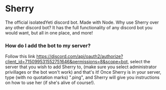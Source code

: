 # Sherry
The official isolatedYeti discord bot. Made with Node. Why use Sherry over any other discord bot? It has the full functionality of any discord bot you would want, but all in one place, and more! 

### How do I add the bot to my server?
Follow this link https://discord.com/api/oauth2/authorize?client_id=715099531552751646&permissions=8&scope=bot, select the server that you wish to add Sherry to, (make sure you select administrator privillages or the bot won't work) and that's it! Once Sherry is in your server, type (with no quotation marks) ".ping", and Sherry will give you instructions on how to use her (if she's alive of course!).
